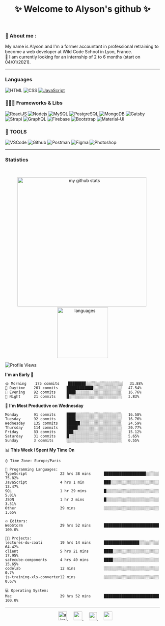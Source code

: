 <h1 align="center">
 ✨ Welcome to Alyson's github ✨
</h1>

<br/>

### 📖 About me :

My name is Alyson and I'm a former accountant in professional retraining to become a web developer at Wild Code School in Lyon, France. <br/>
🎯  I am currently looking for an internship of 2 to 6 months (start on 04/01/2021).

---

### Languages

![HTML](https://img.shields.io/badge/-HTML5-fff?&logo=HTML5)
![CSS](https://img.shields.io/badge/-CSS-fff?&logo=CSS3&logoColor=1572B6)
[![JavaScript](https://img.shields.io/badge/-JavaScript-fff?&logo=JavaScript&logoColor=ddc508)](https://github.com/alyson-b69?tab=repositories&q=&type=&language=javascript)



### 👩🏻‍💻 Frameworks & Libs

![ReactJS](https://img.shields.io/badge/-ReactJS-fff?&logo=React)
![Nodejs](https://img.shields.io/badge/-NodeJs-fff?&logo=node.js)
![MySQL](https://img.shields.io/badge/-MySQL-fff?&logo=MySQL)
![PostgreSQL](https://img.shields.io/badge/-PostgreSQL-fff?&logo=PostgreSQL&logoColor=336791)
![MongoDB](https://img.shields.io/badge/-MongoDB-fff?&logo=MongoDB)
![Gatsby](https://img.shields.io/badge/-Gatsby-fff?&logo=Gatsby&logoColor=8A2BE2)
![Strapi](https://img.shields.io/badge/-Strapi-fff?&logo=Strapi)
![GraphQL](https://img.shields.io/badge/-GraphQL-fff?&logo=GraphQL&logoColor=E10098)
![Firebase](https://img.shields.io/badge/-Firebase-fff?&logo=Firebase)
![Bootstrap](https://img.shields.io/badge/-Bootstrap-fff?&logo=Bootstrap&logoColor=563D7C)
![Material-UI](https://img.shields.io/badge/-MaterialUI-fff?&logo=Material-UI&logoColor=0081CB)

### 🔧 TOOLS

![VSCode](https://img.shields.io/badge/-VSCode-fff?&logo=Visual-studio-code&logoColor=007ACC)
![Github](https://img.shields.io/badge/-Github-fff?&logo=Github&logoColor=181717)
![Postman](https://img.shields.io/badge/-Postman-fff?&logo=Postman)
![Figma](https://img.shields.io/badge/-Figma-fff?&logo=Figma)
![Photoshop](https://img.shields.io/badge/-Photoshop-fff?&logo=Adobe-Photoshop&logoColor=31A8FF)

---

### Statistics

<br>

<p align="center">
<img src="https://github-readme-stats.vercel.app/api?username=alyson-b69&show_icons=true&theme=buefy" alt="my github stats" width="420"/>&nbsp;<img src="https://github-readme-stats.vercel.app/api/top-langs/?username=alyson-b69&layout=compact&theme=buefy" alt="languages" height="165">
</p>

<!--START_SECTION:waka-->
![Profile Views](http://img.shields.io/badge/Profile%20Views-8-blue)

**I'm an Early 🐤** 

```text
🌞 Morning    175 commits    ████████░░░░░░░░░░░░░░░░░   31.88% 
🌆 Daytime    261 commits    ████████████░░░░░░░░░░░░░   47.54% 
🌃 Evening    92 commits     ████░░░░░░░░░░░░░░░░░░░░░   16.76% 
🌙 Night      21 commits     █░░░░░░░░░░░░░░░░░░░░░░░░   3.83%

```
📅 **I'm Most Productive on Wednesday** 

```text
Monday       91 commits     ████░░░░░░░░░░░░░░░░░░░░░   16.58% 
Tuesday      92 commits     ████░░░░░░░░░░░░░░░░░░░░░   16.76% 
Wednesday    135 commits    ██████░░░░░░░░░░░░░░░░░░░   24.59% 
Thursday     114 commits    █████░░░░░░░░░░░░░░░░░░░░   20.77% 
Friday       83 commits     ███░░░░░░░░░░░░░░░░░░░░░░   15.12% 
Saturday     31 commits     █░░░░░░░░░░░░░░░░░░░░░░░░   5.65% 
Sunday       3 commits      ░░░░░░░░░░░░░░░░░░░░░░░░░   0.55%

```


📊 **This Week I Spent My Time On** 

```text
⌚︎ Time Zone: Europe/Paris

💬 Programming Languages: 
TypeScript               22 hrs 38 mins      ███████████████████░░░░░░   75.82% 
JavaScript               4 hrs 1 min         ███░░░░░░░░░░░░░░░░░░░░░░   13.47% 
SQL                      1 hr 29 mins        █░░░░░░░░░░░░░░░░░░░░░░░░   5.01% 
JSON                     1 hr 2 mins         █░░░░░░░░░░░░░░░░░░░░░░░░   3.51% 
Other                    29 mins             ░░░░░░░░░░░░░░░░░░░░░░░░░   1.65%

🔥 Editors: 
WebStorm                 29 hrs 52 mins      █████████████████████████   100.0%

🐱‍💻 Projects: 
lectures-du-coati        19 hrs 14 mins      ████████████████░░░░░░░░░   64.42% 
client                   5 hrs 21 mins       ████░░░░░░░░░░░░░░░░░░░░░   17.95% 
safecube-components      4 hrs 40 mins       ████░░░░░░░░░░░░░░░░░░░░░   15.65% 
codelab                  12 mins             ░░░░░░░░░░░░░░░░░░░░░░░░░   0.7% 
js-training-xls-converter12 mins             ░░░░░░░░░░░░░░░░░░░░░░░░░   0.67%

💻 Operating System: 
Mac                      29 hrs 52 mins      █████████████████████████   100.0%

```


<!--END_SECTION:waka-->

---

<p align="center">
  &emsp;
 <a href= "https://codesandbox.io/u/alyson-b69" rel="nofollow" target="_blank">
  <img src="https://api.iconify.design/logos-codesandbox.svg" alt="alyson codesandbox" height="28px" width="28px" />
 </a> 
   &emsp;
  <a href="https://alyson-b.netlify.app" rel="nofollow" target="_blank">
    <img src="https://img.icons8.com/material/256/000000/globe--v1.png" width="28px"/>
  </a>
   &emsp;
  <a href="https://linkedin.com/in/alyson-bernabeu-08249a172" rel="nofollow" target="_blank" >
    <img src="https://img.icons8.com/ios-filled/256/000000/linkedin.svg" width="26px"/>
  </a>
  &emsp;
  <a href= "https://instagram.com/alyson.b69" rel="nofollow" target="_blank">
    <img src="https://img.icons8.com/ios-glyphs/256/000000/instagram-new.svg" width="28px"/>
  </a>
</p>
